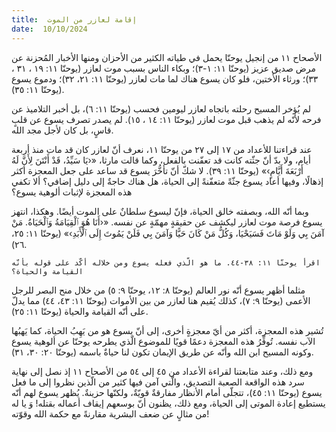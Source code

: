 ```yaml
---
title:  إقامة لعازر من الموت
date:  10/10/2024
---
```


الأصحاح ١١ من إنجيل يوحنّا يحمل في طياته الكثير من الأحزان ومنها الأخبار المُحزنة عن مرض صديق عزيز (يوحنّا ١١: ١-٣)؛ وبكاء الناس بسبب موت لعازر (يوحنّا ١١: ١٩ ، ٣١ ، ٣٣)؛ ورثاء الأختين، فلو كان يسوع هناك لما مات لعازر (يوحنّا ١١: ٢١، ٣٢)؛ ودموع يسوع (يوحنّا ١١: ٣٥).

لم يُؤخر المسيح رحلته باتجاه لعازر ليومين فحسب (يوحنّا ١١: ٦)، بل أخبر التلاميذ عن فرحه لأنّه لم يذهب قبل موت لعازر (يوحنّا ١١: ١٤ ، ١٥). لم يصدر تصرف يسوع عن قلبٍ قاسٍ، بل كان لأجل مجد الله.

عند قراءتنا للأعداد من ١٧ إلى ٢٧ من يوحنّا ١١، نعرف أنّ لعازر كان قد مات منذ أربعة أيام، ولا بدّ أنّ جثّته كانت قد تعفّنت بالفعل، وكما قالت مارثا، «‹يَا سَيِّدُ، قَدْ أَنْتَنَ لِأَنَّ لَهُ أَرْبَعَةَ أَيَّامٍ›» (يوحنّا ١١: ٣٩). لا شكّ أنّ تأخُّرَ يسوع قد ساعد على جعل المعجزة أكثر إذهالًا، وفيها أعاد يسوع جثّةً متعفّنةً إلى الحياة، هل هناك حاجةٌ إلى دليل إضافي؟ ألا تكفي هذه المعجزة لإثبات ألوهية يسوع؟

وبما أنّه الله، وبصفته خالق الحياة، فإنّ ليسوع سلطانٌ على الموت أيضًا. وهكذا، انتهز يسوع فرصة موت لعازر ليكشف عن حقيقةٍ مهمّةٍ عن نفسه. «‹أَنَا هُوَ ٱلْقِيَامَةُ وَٱلْحَيَاةُ. مَنْ آمَنَ بِي وَلَوْ مَاتَ فَسَيَحْيَا، وَكُلُّ مَنْ كَانَ حَيًّا وَآمَنَ بِي فَلَنْ يَمُوتَ إِلَى ٱلْأَبَدِ›» (يوحنّا ١١: ٢٥، ٢٦).

`اقرأ يوحنّا ١١: ٣٨-٤٤. ما هو الّذي فعله يسوع ومن خلاله أكّد على قوله بأنّه القيامة والحياة؟`

مثلما أظهر يسوع أنّه نور العالم (يوحنّا ٨: ١٢، يوحنّا ٩: ٥) من خلال منح البصر للرجل الأعمى (يوحنّا ٩: ٧)، كذلك يُقيم هنا لعازر من بين الأموات (يوحنّا ١١: ٤٣، ٤٤) مما يدلّ على أنّه القيامة والحياة (يوحنّا ١١: ٢٥).

تُشير هذه المعجزة، أكثر من أيّ معجزةٍ أخرى، إلى أنّ يسوع هو من يَهِبُ الحياة، كما يَهبُها الآب نفسه. تُوفِّرُ هذه المعجزة دعمًا قويًا للموضوع الّذي يطرحه يوحنّا عن ألوهية يسوع وكونه المسيح ابن الله وأنّه عن طريق الإيمان تكون لنا حياةٌ باسمه (يوحنّا ٢٠: ٣٠، ٣١).

ومع ذلك، وعند متابعتنا لقراءة الأعداد من ٤٥ إلى ٥٤ من الأصحاح ١١ إذ نصل إلى نهاية سرد هذه الواقعة الصعبة التصديق،  والّتي آمن فيها كثير من الّذين نظروا إلى ما فعل يسوع (يوحنّا ١١: ٤٥)، تتجلّى أمام الأنظار مفارقةٌ قويّةٌ، ولكنّها حزينةٌ. يُظهر يسوع لهم أنّه يستطيع إعادة الموتى إلى الحياة، ومع ذلك، يظنون أنّ بوسعهم إيقاف أعماله بقتله! وَ يا له من مثالٍ عن ضعف البشرية مقارنةً مع حكمة الله وقوّته!